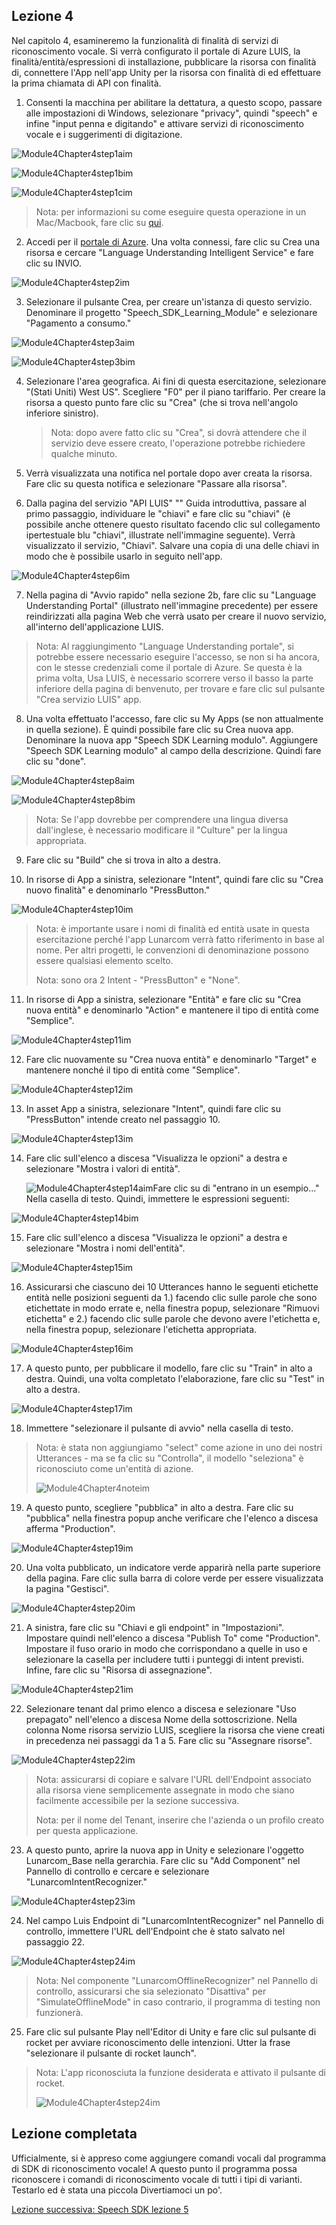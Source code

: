 ## <a name="lesson-4"></a>Lezione 4

Nel capitolo 4, esamineremo la funzionalità di finalità di servizi di riconoscimento vocale. Si verrà configurato il portale di Azure LUIS, la finalità/entità/espressioni di installazione, pubblicare la risorsa con finalità di, connettere l'App nell'app Unity per la risorsa con finalità di ed effettuare la prima chiamata di API con finalità.

1. Consenti la macchina per abilitare la dettatura, a questo scopo, passare alle impostazioni di Windows, selezionare "privacy", quindi "speech" e infine "input penna e digitando" e attivare servizi di riconoscimento vocale e i suggerimenti di digitazione.

![Module4Chapter4step1aim](images/module4chapter4step1aim.PNG)

![Module4Chapter4step1bim](images/module4chapter4step1bim.PNG)

![Module4Chapter4step1cim](images/module4chapter4step1cim.PNG)

> Nota: per informazioni su come eseguire questa operazione in un Mac/Macbook, fare clic su [qui](linkgoeshere).

2. Accedi per il [portale di Azure](https://portal.azure.com/). Una volta connessi, fare clic su Crea una risorsa e cercare "Language Understanding Intelligent Service" e fare clic su INVIO.

![Module4Chapter4step2im](images/module4chapter4step2im.PNG)

3. Selezionare il pulsante Crea, per creare un'istanza di questo servizio. Denominare il progetto "Speech_SDK_Learning_Module" e selezionare "Pagamento a consumo."

![Module4Chapter4step3aim](images/module4chapter4step3aim.png)

![Module4Chapter4step3bim](images/module4chapter4step3bim.PNG)

4. Selezionare l'area geografica.  Ai fini di questa esercitazione, selezionare "(Stati Uniti) West US". Scegliere "F0" per il piano tariffario. Per creare la risorsa a questo punto fare clic su "Crea" (che si trova nell'angolo inferiore sinistro).

   >  Nota: dopo avere fatto clic su "Crea", si dovrà attendere che il servizio deve essere creato, l'operazione potrebbe richiedere qualche minuto.

5. Verrà visualizzata una notifica nel portale dopo aver creata la risorsa. Fare clic su questa notifica e selezionare "Passare alla risorsa".

6. Dalla pagina del servizio "API LUIS" "" Guida introduttiva, passare al primo passaggio, individuare le "chiavi" e fare clic su "chiavi" (è possibile anche ottenere questo risultato facendo clic sul collegamento ipertestuale blu "chiavi", illustrate nell'immagine seguente). Verrà visualizzato il servizio, "Chiavi". Salvare una copia di una delle chiavi in modo che è possibile usarlo in seguito nell'app.

![Module4Chapter4step6im](images/module4chapter4step6im.PNG)

7. Nella pagina di "Avvio rapido" nella sezione 2b, fare clic su "Language Understanding Portal" (illustrato nell'immagine precedente) per essere reindirizzati alla pagina Web che verrà usato per creare il nuovo servizio, all'interno dell'applicazione LUIS.

> Nota: Al raggiungimento "Language Understanding portale", si potrebbe essere necessario eseguire l'accesso, se non si ha ancora, con le stesse credenziali come il portale di Azure. Se questa è la prima volta, Usa LUIS, è necessario scorrere verso il basso la parte inferiore della pagina di benvenuto, per trovare e fare clic sul pulsante "Crea servizio LUIS" app.

8. Una volta effettuato l'accesso, fare clic su My Apps (se non attualmente in quella sezione). È quindi possibile fare clic su Crea nuova app. Denominare la nuova app "Speech SDK Learning modulo". Aggiungere "Speech SDK Learning modulo" al campo della descrizione. Quindi fare clic su "done".

![Module4Chapter4step8aim](images/module4chapter4step8aim.PNG)

![Module4Chapter4step8bim](images/module4chapter4step8bim.PNG)

> Nota: Se l'app dovrebbe per comprendere una lingua diversa dall'inglese, è necessario modificare il "Culture" per la lingua appropriata.

9. Fare clic su "Build" che si trova in alto a destra.

10. In risorse di App a sinistra, selezionare "Intent", quindi fare clic su "Crea nuovo finalità" e denominarlo "PressButton." 

![Module4Chapter4step10im](images/module4chapter4step10im.PNG)

> Nota: è importante usare i nomi di finalità ed entità usate in questa esercitazione perché l'app Lunarcom verrà fatto riferimento in base al nome.  Per altri progetti, le convenzioni di denominazione possono essere qualsiasi elemento scelto. 
>
> Nota: sono ora 2 Intent - "PressButton" e "None".

11. In risorse di App a sinistra, selezionare "Entità" e fare clic su "Crea nuova entità" e denominarlo "Action" e mantenere il tipo di entità come "Semplice".

![Module4Chapter4step11im](images/module4chapter4step11im.PNG)

12. Fare clic nuovamente su "Crea nuova entità" e denominarlo "Target" e mantenere nonché il tipo di entità come "Semplice".

![Module4Chapter4step12im](images/module4chapter4step12im.PNG)

13. In asset App a sinistra, selezionare "Intent", quindi fare clic su "PressButton" intende creato nel passaggio 10.

![Module4Chapter4step13im](images/module4chapter4step13im.PNG)

14. Fare clic sull'elenco a discesa "Visualizza le opzioni" a destra e selezionare "Mostra i valori di entità". 

    ![Module4Chapter4step14aim](images/module4chapter4step14aim.PNG)Fare clic su di "entrano in un esempio..." Nella casella di testo. Quindi, immettere le espressioni seguenti: 

![Module4Chapter4step14bim](images/module4chapter4step14bim.PNG)

15. Fare clic sull'elenco a discesa "Visualizza le opzioni" a destra e selezionare "Mostra i nomi dell'entità".

![Module4Chapter4step15im](images/module4chapter4step15im.PNG)

16. Assicurarsi che ciascuno dei 10 Utterances hanno le seguenti etichette entità nelle posizioni seguenti da 1.) facendo clic sulle parole che sono etichettate in modo errate e, nella finestra popup, selezionare "Rimuovi etichetta" e 2.) facendo clic sulle parole che devono avere l'etichetta e, nella finestra popup, selezionare l'etichetta appropriata.

![Module4Chapter4step16im](images/module4chapter4step16im.PNG)

17. A questo punto, per pubblicare il modello, fare clic su "Train" in alto a destra. Quindi, una volta completato l'elaborazione, fare clic su "Test" in alto a destra.

![Module4Chapter4step17im](images/module4chapter4step17im.PNG)

18. Immettere "selezionare il pulsante di avvio" nella casella di testo.

> Nota: è stata non aggiungiamo "select" come azione in uno dei nostri Utterances - ma se fa clic su "Controlla", il modello "seleziona" è riconosciuto come un'entità di azione.
>
> ![Module4Chapter4noteim](images/module4chapter4noteim.PNG)

19. A questo punto, scegliere "pubblica" in alto a destra. Fare clic su "pubblica" nella finestra popup anche verificare che l'elenco a discesa afferma "Production". 

![Module4Chapter4step19im](images/module4chapter4step19im.PNG)

20. Una volta pubblicato, un indicatore verde apparirà nella parte superiore della pagina.  Fare clic sulla barra di colore verde per essere visualizzata la pagina "Gestisci". 

![Module4Chapter4step20im](images/module4chapter4step20im.PNG)

21. A sinistra, fare clic su "Chiavi e gli endpoint" in "Impostazioni". Impostare quindi nell'elenco a discesa "Publish To" come "Production". Impostare il fuso orario in modo che corrispondano a quelle in uso e selezionare la casella per includere tutti i punteggi di intent previsti. Infine, fare clic su "Risorsa di assegnazione".

![Module4Chapter4step21im](images/module4chapter4step21im.PNG)

22. Selezionare tenant dal primo elenco a discesa e selezionare "Uso prepagato" nell'elenco a discesa Nome della sottoscrizione. Nella colonna Nome risorsa servizio LUIS, scegliere la risorsa che viene creati in precedenza nei passaggi da 1 a 5. Fare clic su "Assegnare risorse". 

![Module4Chapter4step22im](images/module4chapter4step22im.PNG)

> Nota: assicurarsi di copiare e salvare l'URL dell'Endpoint associato alla risorsa viene semplicemente assegnate in modo che siano facilmente accessibile per la sezione successiva.
>
> Nota: per il nome del Tenant, inserire che l'azienda o un profilo creato per questa applicazione.

23. A questo punto, aprire la nuova app in Unity e selezionare l'oggetto Lunarcom_Base nella gerarchia. Fare clic su "Add Component" nel Pannello di controllo e cercare e selezionare "LunarcomIntentRecognizer."

![Module4Chapter4step23im](images/module4chapter4step23im.PNG)

24. Nel campo Luis Endpoint di "LunarcomIntentRecognizer" nel Pannello di controllo, immettere l'URL dell'Endpoint che è stato salvato nel passaggio 22. 

![Module4Chapter4step24im](images/module4chapter4step24im.PNG)

>  Nota: Nel componente "LunarcomOfflineRecognizer" nel Pannello di controllo, assicurarsi che sia selezionato "Disattiva" per "SimulateOfflineMode" in caso contrario, il programma di testing non funzionerà. 

25. Fare clic sul pulsante Play nell'Editor di Unity e fare clic sul pulsante di rocket per avviare riconoscimento delle intenzioni. Utter la frase "selezionare il pulsante di rocket launch".

>  Nota: L'app riconosciuta la funzione desiderata e attivato il pulsante di rocket.
>
> ![Module4Chapter4step24im](images/module4chapter4note2im.PNG)

## <a name="congratulations"></a>Lezione completata

Ufficialmente, si è appreso come aggiungere comandi vocali dal programma di SDK di riconoscimento vocale! A questo punto il programma possa riconoscere i comandi di riconoscimento vocale di tutti i tipi di varianti. Testarlo ed è stata una piccola Divertiamoci un po'.

[Lezione successiva: Speech SDK lezione 5](placeholderlink)

